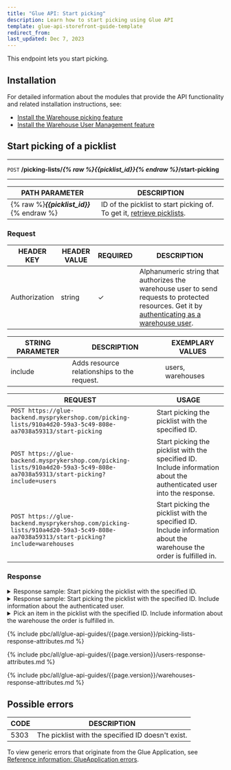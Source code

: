 ```yaml
---
title: "Glue API: Start picking"
description: Learn how to start picking using Glue API
template: glue-api-storefront-guide-template
redirect_from:
last_updated: Dec 7, 2023
---
```


This endpoint lets you start picking.

## Installation

For detailed information about the modules that provide the API functionality and related installation instructions, see:

* [Install the Warehouse picking feature](/docs/pbc/all/warehouse-management-system/{{page.version}}/unified-commerce/install-and-upgrade/install-the-warehouse-picking-feature.html)
* [Install the Warehouse User Management feature](/docs/pbc/all/warehouse-management-system/{{page.version}}/unified-commerce/install-and-upgrade/install-the-warehouse-user-management-feature.html)


## Start picking of a picklist

***
`POST` **/picking-lists/*{% raw %}{{picklist_id}}{% endraw %}*/start-picking**
***  

| PATH PARAMETER | DESCRIPTION |
| --- | --- |
| {% raw %}***{{picklist_id}}***{% endraw %} | ID of the picklist to start picking of. To get it, [retrieve picklists](/docs/pbc/all/warehouse-management-system/{{page.version}}/unified-commerce/manage-using-glue-api/manage-picklists/glue-api-retrieve-picklists.html).     |


### Request

| HEADER KEY | HEADER VALUE | REQUIRED | DESCRIPTION |
| --- | --- | --- | --- |
| Authorization | string | &check; | Alphanumeric string that authorizes the warehouse user to send requests to protected resources. Get it by [authenticating as a warehouse user](/docs/pbc/all/warehouse-management-system/{{page.version}}/unified-commerce/manage-using-glue-api/glue-api-authenticate-as-a-warehouse-user.html).  |

| STRING PARAMETER | DESCRIPTION | EXEMPLARY VALUES |
| --- | --- | --- |
| include | Adds resource relationships to the request. | users, warehouses |

| REQUEST  | USAGE |
| --- | --- |
| `POST https://glue-backend.mysprykershop.com/picking-lists/910a4d20-59a3-5c49-808e-aa7038a59313/start-picking` | Start picking the picklist with the specified ID.  |
| `POST https://glue-backend.mysprykershop.com/picking-lists/910a4d20-59a3-5c49-808e-aa7038a59313/start-picking?include=users` | Start picking the picklist with the specified ID. Include information about the authenticated user into the response.  |
| `POST https://glue-backend.mysprykershop.com/picking-lists/910a4d20-59a3-5c49-808e-aa7038a59313/start-picking?include=warehouses` | Start picking the picklist with the specified ID. Include information about the warehouse the order is fulfilled in.  |


### Response

<details>
  <summary>Response sample: Start picking the picklist with the specified ID.</summary>

```json
{
    "data": {
        "type": "picking-lists",
        "id": "910a4d20-59a3-5c49-808e-aa7038a59313",
        "attributes": {
            "status": "picking-started",
            "createdAt": "2023-11-13 13:33:03.000000",
            "updatedAt": "2023-11-13 13:42:29.739183"
        },
        "links": {
            "self": "https://glue-backend.mysprykershop.com/picking-lists/910a4d20-59a3-5c49-808e-aa7038a59313/picking-lists/910a4d20-59a3-5c49-808e-aa7038a59313"
        }
    }
}
```

</details>

<details>
  <summary>Response sample: Start picking the picklist with the specified ID. Include information about the authenticated user.</summary>

```json
{
    "data": {
        "type": "picking-lists",
        "id": "460a5030-1e06-545f-81ee-05299f239fd4",
        "attributes": {
            "status": "picking-started",
            "createdAt": "2023-11-13 13:52:56.000000",
            "updatedAt": "2023-11-14 08:35:05.355155"
        },
        "relationships": {
            "users": {
                "data": [
                    {
                        "type": "users",
                        "id": "0c1b09b7-fb51-5fdc-9ef0-1c809d7d99da"
                    }
                ]
            }
        },
        "links": {
            "self": "https://glue-backend.mysprykershop.com/picking-lists/460a5030-1e06-545f-81ee-05299f239fd4/picking-lists/460a5030-1e06-545f-81ee-05299f239fd4?include=users"
        }
    },
    "included": [
        {
            "type": "users",
            "id": "0c1b09b7-fb51-5fdc-9ef0-1c809d7d99da",
            "attributes": {
                "username": "herald.hopkins@spryker.com",
                "firstName": "Herald",
                "lastName": "Hopkins"
            },
            "links": {
                "self": "https://glue-backend.mysprykershop.com/picking-lists/460a5030-1e06-545f-81ee-05299f239fd4/users/0c1b09b7-fb51-5fdc-9ef0-1c809d7d99da?include=users"
            }
        }
    ]
}
```

</details>

<details>
  <summary>Pick an item in the picklist with the specified ID. Include information about the warehouse the order is fulfilled in.</summary>

```json
{
    "data": {
        "type": "picking-lists",
        "id": "460a5030-1e06-545f-81ee-05299f239fd4",
        "attributes": {
            "status": "picking-started",
            "createdAt": "2023-11-13 13:52:56.000000",
            "updatedAt": "2023-11-14 08:35:05.000000"
        },
        "relationships": {
            "warehouses": {
                "data": [
                    {
                        "type": "warehouses",
                        "id": "834b3731-02d4-5d6f-9a61-d63ae5e70517"
                    }
                ]
            }
        },
        "links": {
            "self": "https://glue-backend.mysprykershop.com/picking-lists/460a5030-1e06-545f-81ee-05299f239fd4/picking-lists/460a5030-1e06-545f-81ee-05299f239fd4?include=warehouses"
        }
    },
    "included": [
        {
            "type": "warehouses",
            "id": "834b3731-02d4-5d6f-9a61-d63ae5e70517",
            "attributes": {
                "name": "Warehouse1",
                "uuid": "834b3731-02d4-5d6f-9a61-d63ae5e70517",
                "isActive": true
            },
            "links": {
                "self": "https://glue-backend.mysprykershop.com/picking-lists/460a5030-1e06-545f-81ee-05299f239fd4/warehouses/834b3731-02d4-5d6f-9a61-d63ae5e70517?include=warehouses"
            }
        }
    ]
}
```

</details>


{% include pbc/all/glue-api-guides/{{page.version}}/picking-lists-response-attributes.md %} <!-- To edit, see /_includes/pbc/all/glue-api-guides/202311.0/picking-lists-response-attributes.md -->

{% include pbc/all/glue-api-guides/{{page.version}}/users-response-attributes.md %} <!-- To edit, see /_includes/pbc/all/glue-api-guides/202311.0/users-response-attributes.md -->

{% include pbc/all/glue-api-guides/{{page.version}}/warehouses-response-attributes.md %} <!-- To edit, see /_includes/pbc/all/glue-api-guides/202311.0/warehouses-response-attributes.md -->

## Possible errors

| CODE | DESCRIPTION |
|-|-|
| 5303 | The picklist with the specified ID doesn't exist.  |

To view generic errors that originate from the Glue Application, see [Reference information: GlueApplication errors](/docs/dg/dev/glue-api/{{page.version}}/old-glue-infrastructure/reference-information-glueapplication-errors.html).
